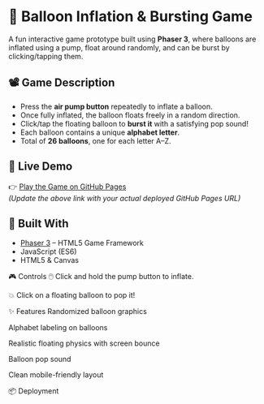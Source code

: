 # 🎈 Balloon Inflation & Bursting Game

A fun interactive game prototype built using **Phaser 3**, where balloons are inflated using a pump, float around randomly, and can be burst by clicking/tapping them.

## 📽️ Game Description

- Press the **air pump button** repeatedly to inflate a balloon.
- Once fully inflated, the balloon floats freely in a random direction.
- Click/tap the floating balloon to **burst it** with a satisfying pop sound!
- Each balloon contains a unique **alphabet letter**.
- Total of **26 balloons**, one for each letter A–Z.

## 🚀 Live Demo

👉 [Play the Game on GitHub Pages](https://your-github-username.github.io/balloon-game/)  
*(Update the above link with your actual deployed GitHub Pages URL)*

## 🧰 Built With

- [Phaser 3](https://phaser.io/) – HTML5 Game Framework
- JavaScript (ES6)
- HTML5 & Canvas

🎮 Controls
🖱️ Click and hold the pump button to inflate.

💥 Click on a floating balloon to pop it!

✨ Features
Randomized balloon graphics

Alphabet labeling on balloons

Realistic floating physics with screen bounce

Balloon pop sound

Clean mobile-friendly layout

📦 Deployment
